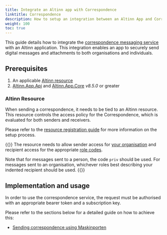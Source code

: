 ```yaml
---
title: Integrate an Altinn app with Correspondence
linktitle: Correspondence
description: How to setup an integration between an Altinn App and Correspondence.
weight: 100
toc: true
---
```


This guide details how to integrate the [correspondence messaging service](/en/correspondence/) with an Altinn application.
This integration enables an app to securely send digital messages and attachments to both organisations and individuals.

## Prerequisites
1. An applicable [Altinn resource](#altinn-resource)
2. [Altinn.App.Api](https://www.nuget.org/packages/Altinn.App.Api) and [Altinn.App.Core](https://www.nuget.org/packages/Altinn.App.Core) _v8.5.0_ or greater

### Altinn Resource
When sending a correspondence, it needs to be tied to an Altinn resource. This resource controls the access policy for
the Correspondence, which is evaluated for both senders and receivers.

Please refer to the [resource registration guide](/en/correspondence/getting-started/developer-guides/serviceowner/#registeraresourceinaltinnresourceregistry)
for more information on the setup process.

{{<notice info notice-paragraph-fix>}}
The resource needs to allow sender access for [your organisation](https://github.com/Altinn/altinn-cdn/blob/master/orgs/altinn-orgs.json)
and recipient access for the appropriate [role codes](https://github.com/Altinn/altinn-cdn/blob/master/authorization/subjectoptions.json).

Note that for messages sent to a person, the code `priv` should be used. For messages sent to an organisation, whichever roles
best describing your indented recipient should be used.
{{</notice>}}

## Implementation and usage
In order to use the correspondence service, the request must be authorised with an appropriate bearer token and a subscription key.

Please refer to the sections below for a detailed guide on how to achieve this:

- [Sending correspondence using Maskinporten](maskinporten)